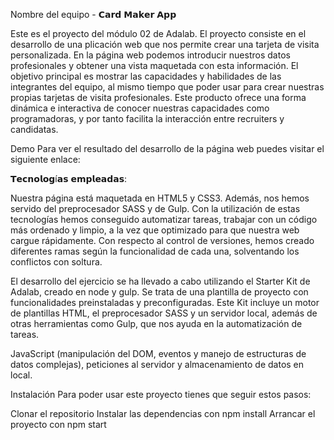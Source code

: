 Nombre del equipo - 𝗖𝗮𝗿𝗱 𝗠𝗮𝗸𝗲𝗿 𝗔𝗽𝗽

Este es el proyecto del módulo 02 de Adalab. El proyecto consiste en el desarrollo de una plicación web que nos permite crear una tarjeta de visita personalizada. En la página web podemos introducir nuestros datos profesionales y obtener una vista maquetada con esta información. El objetivo principal es mostrar las capacidades y habilidades de las integrantes del equipo, al mismo tiempo que poder usar para crear nuestras propias tarjetas de visita profesionales. Este producto ofrece una forma dinámica e interactiva de conocer nuestras capacidades como programadoras, y por tanto facilita la interacción entre recruiters y candidatas.


Demo
Para ver el resultado del desarrollo de la página web puedes visitar el siguiente enlace:

𝗧𝗲𝗰𝗻𝗼𝗹𝗼𝗴í𝗮𝘀 𝗲𝗺𝗽𝗹𝗲𝗮𝗱𝗮𝘀:  

Nuestra página está maquetada en HTML5 y CSS3. Además, nos hemos servido del preprocesador SASS y de Gulp. Con la utilización de estas tecnologías hemos conseguido automatizar tareas, trabajar con un código más ordenado y limpio, a la vez que optimizado para que nuestra web cargue rápidamente. Con respecto al control de versiones, hemos creado diferentes ramas según la funcionalidad de cada una, solventando los conflictos con soltura.

El desarrollo del ejercicio se ha llevado a cabo utilizando el Starter Kit de Adalab, creado en node y gulp. Se trata de una plantilla de proyecto con funcionalidades preinstaladas y preconfiguradas. Este Kit incluye un motor de plantillas HTML, el preprocesador SASS y un servidor local, además de otras herramientas como Gulp, que nos ayuda en la automatización de tareas.

JavaScript (manipulación del DOM, eventos y manejo de estructuras de datos complejas), peticiones al servidor y almacenamiento de datos en local.

Instalación
Para poder usar este proyecto tienes que seguir estos pasos:

Clonar el repositorio
Instalar las dependencias con npm install
Arrancar el proyecto con npm start
